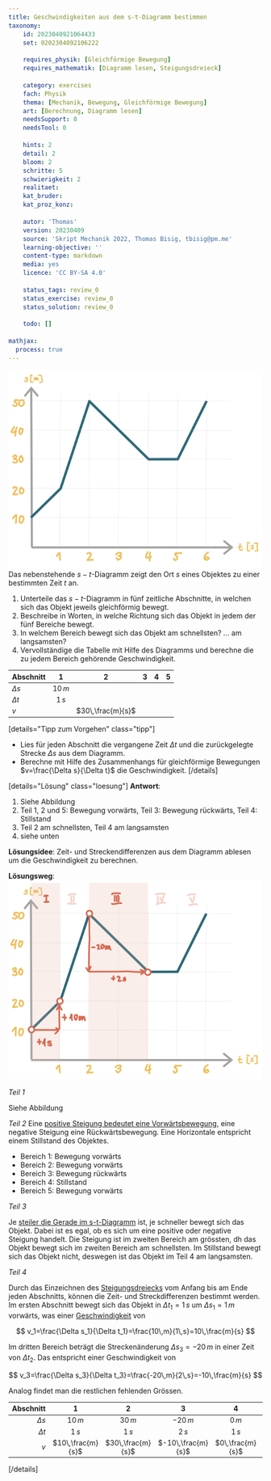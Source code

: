 ```yaml
---
title: Geschwindigkeiten aus dem s-t-Diagramm bestimmen
taxonomy:
	id: 2023040921064433
	set: 0202304092106222

	requires_physik: [Gleichförmige Bewegung]
	requires_mathematik: [Diagramm lesen, Steigungsdreieck]

	category: exercises
	fach: Physik
	thema: [Mechanik, Bewegung, Gleichförmige Bewegung]
	art: [Berechnung, Diagramm lesen]
	needsSupport: 0
	needsTool: 0

	hints: 2
	detail: 2
	bloom: 2
	schritte: 5
	schwierigkeit: 2
	realitaet: 
	kat_bruder:
	kat_proz_konz: 

	autor: 'Thomas'
	version: 20230409
	source: 'Skript Mechanik 2022, Thomas Bisig, tbisig@pm.me'
	learning-objective: ''
	content-type: markdown
	media: yes
	licence: 'CC BY-SA 4.0'

	status_tags: review_0
	status_exercise: review_0
	status_solution: review_0

	todo: []

mathjax:
  process: true
---
```

![Bild](exercise-18-1.svg?resize=400,400&class=float-right) Das nebenstehende $s-t$-Diagramm zeigt den Ort $s$ eines Objektes zu einer bestimmten Zeit $t$ an.
1. Unterteile das $s-t$-Diagramm in fünf zeitliche Abschnitte, in welchen sich das Objekt jeweils gleichförmig bewegt.
2. Beschreibe in Worten, in welche Richtung sich das Objekt in jedem der fünf Bereiche bewegt.
3. In welchem Bereich bewegt sich das Objekt am schnellsten? ... am langsamsten?
4. Vervollständige die Tabelle mit Hilfe des Diagramms und berechne die zu jedem Bereich gehörende Geschwindigkeit.

| Abschnitt   | 1 | 2 | 3 | 4 | 5 |
| :---        |    :----:   |    :----:   |    :----:   |    :----:   |    :----:   |
| $\Delta s$  |    $10\,m$  |             |             |             |             |
| $\Delta t$  |    $1\,s$   |             |             |             |             |
| $v$         |             |  $30\,\frac{m}{s}$  |             |             |             |


[details="Tipp zum Vorgehen" class="tipp"]
- Lies für jeden Abschnitt die vergangene Zeit $\Delta t$ und die zurückgelegte Strecke $\Delta s$ aus dem Diagramm.
-  Berechne mit Hilfe des Zusammenhangs für gleichförmige Bewegungen $v=\frac{\Delta s}{\Delta t}$ die Geschwindigkeit.
[/details]

[details="Lösung" class="loesung"]
**Antwort**:
1. Siehe Abbildung
2. Teil 1, 2 und 5: Bewegung vorwärts, Teil 3: Bewegung rückwärts, Teil 4: Stillstand
3. Teil 2 am schnellsten, Teil 4 am langsamsten
4. siehe unten

**Lösungsidee**: Zeit- und Streckendifferenzen aus dem Diagramm ablesen um die Geschwindigkeit zu berechnen.

**Lösungsweg**:
![Bild](exercise-18-2.svg?resize=400,400&class=float-right) 

_Teil 1_

Siehe Abbildung

_Teil 2_
Eine [positive Steigung bedeutet eine Vorwärtsbewegung](../), eine negative Steigung eine Rückwärtsbewegung. Eine Horizontale entspricht einem Stillstand des Objektes.

- Bereich 1: Bewegung vorwärts
- Bereich 2: Bewegung vorwärts
- Bereich 3: Bewegung rückwärts
- Bereich 4: Stillstand
- Bereich 5: Bewegung vorwärts

_Teil 3_

Je [steiler die Gerade im s-t-Diagramm](../) ist, je schneller bewegt sich das Objekt. Dabei ist es egal, ob es sich um eine positive oder negative Steigung handelt. Die Steigung ist im zweiten Bereich am grössten, dh das Objekt bewegt sich im zweiten Bereich am schnellsten. Im Stillstand bewegt sich das Objekt nicht, deswegen ist das Objekt im Teil 4 am langsamsten. 

_Teil 4_

Durch das Einzeichnen des [Steigungsdreiecks](..) vom Anfang bis am Ende jeden Abschnitts, können die Zeit- und Streckdifferenzen bestimmt werden. Im ersten Abschnitt bewegt sich das Objekt in $\Delta t_1=1\,s$ um $\Delta s_1=1\,m$ vorwärts, was einer [Geschwindigkeit](../) von

$$
v_1=\frac{\Delta s_1}{\Delta t_1}=\frac{10\,m}{1\,s}=10\,\frac{m}{s}
$$

Im dritten Bereich beträgt die Streckenänderung $\Delta s_3=-20\,m$ in einer Zeit von $\Delta t_2$. Das entspricht einer Geschwindigkeit von

$$
v_3=\frac{\Delta s_3}{\Delta t_3}=\frac{-20\,m}{2\,s}=-10\,\frac{m}{s}
$$

Analog findet man die restlichen fehlenden Grössen.

| Abschnitt   | 1 | 2 | 3 | 4 | 5 |
|        ---: |    :----:   |    :----:   |    :----:   |    :----:   |    :----:   |
| $\Delta s$  |    $10\,m$   |    $30\,m$   |    $-20\,m$   |    $0\,m$   |    $20\,m$   |
| $\Delta t$  |    $1\,s$   |    $1\,s$   |    $2\,s$   |    $1\,s$   |    $1\,s$   |
| $v$         |    $10\,\frac{m}{s}$   |    $30\,\frac{m}{s}$   |    $-10\,\frac{m}{s}$   |    $0\,\frac{m}{s}$   |    $20\,\frac{m}{s}$   |
[/details]